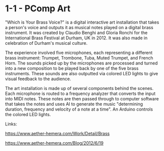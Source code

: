 # 1-1 - PComp Art

"Which is Your Brass Voice?" is a digital interactive art installation that takes a person's voice and outputs it as musical notes played on a digital brass instrument. It was created by Claudio Benghi and Gloria Ronchi for the International Brass Festival at Durham, UK in 2012. It was also made in celebration of Durham's musical culture.

The experience involved five microphones, each representing a different brass instrument: Trumpet, Trombone, Tuba, Muted Trumpet, and French Horn. The sounds picked up by the microphones are processed and turned into a new composition to be played back by one of the five brass instruments. These sounds are also outputted via colored LED lights to give visual feedback to the audience.

The art installation is made up of several components behind the scenes. Each microphone is routed to a frequency analyzer that converts the input into MIDI notes. These notes are then passed through to computer software that takes the notes and uses AI to generate the music "determining duration, frequency and velocity of a note at a time". An Arduino controls the colored LED lights.

Links:

https://www.aether-hemera.com/Work/Detail/Brass

https://www.aether-hemera.com/Blog/2012/6/19

